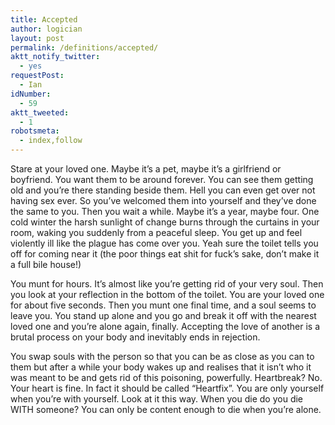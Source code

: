 ```yaml
---
title: Accepted
author: logician
layout: post
permalink: /definitions/accepted/
aktt_notify_twitter:
  - yes
requestPost:
  - Ian
idNumber:
  - 59
aktt_tweeted:
  - 1
robotsmeta:
  - index,follow
---
```

Stare at your loved one. <!--more-->Maybe it&#8217;s a pet, maybe it&#8217;s a girlfriend or boyfriend. You want them to be around forever. You can see them getting old and you&#8217;re there standing beside them. Hell you can even get over not having sex ever. So you&#8217;ve welcomed them into yourself and they&#8217;ve done the same to you. Then you wait a while. Maybe it&#8217;s a year, maybe four. One cold winter the harsh sunlight of change burns through the curtains in your room, waking you suddenly from a peaceful sleep. You get up and feel violently ill like the plague has come over you. Yeah sure the toilet tells you off for coming near it (the poor things eat shit for fuck&#8217;s sake, don&#8217;t make it a full bile house!)

You munt for hours. It’s almost like you’re getting rid of your very soul. Then you look at your reflection in the bottom of the toilet. You are your loved one for about five seconds. Then you munt one final time, and a soul seems to leave you. You stand up alone and you go and break it off with the nearest loved one and you’re alone again, finally. Accepting the love of another is a brutal process on your body and inevitably ends in rejection.

You swap souls with the person so that you can be as close as you can to them but after a while your body wakes up and realises that it isn’t who it was meant to be and gets rid of this poisoning, powerfully. Heartbreak? No. Your heart is fine. In fact it should be called “Heartfix”. You are only yourself when you’re with yourself. Look at it this way. When you die do you die WITH someone? You can only be content enough to die when you’re alone.